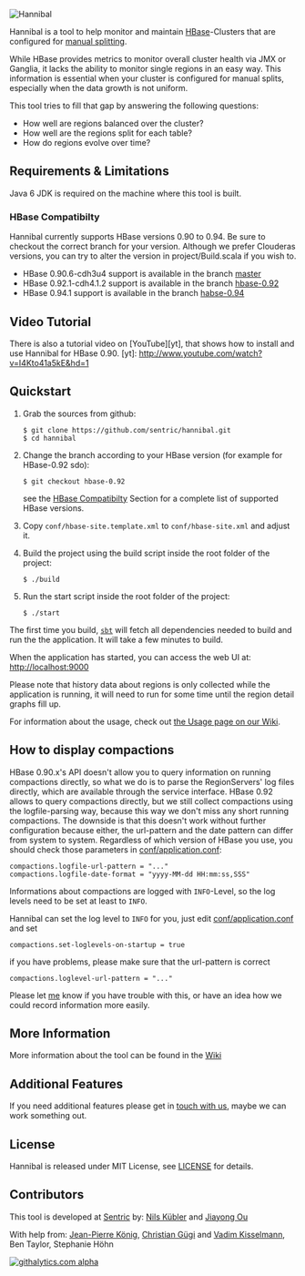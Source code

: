 ![Hannibal][Hannibal-Logo]

 [Hannibal-Logo]: https://github.com/sentric/hannibal/blob/master/public/images/hannibal-logo-large-white.png?raw=true

Hannibal is a tool to help monitor and maintain [HBase][]-Clusters that are configured for
[manual splitting][].

 [HBase]: http://hbase.apache.org
 [manual splitting]: http://hbase.apache.org/book/important_configurations.html#disable.splitting

While HBase provides metrics to monitor overall cluster health via JMX or Ganglia, it lacks the ability to monitor
single regions in an easy way. This information is essential when your cluster is configured for manual splits,
especially when the data growth is not uniform.

This tool tries to fill that gap by answering the following questions:

 * How well are regions balanced over the cluster?
 * How well are the regions split for each table?
 * How do regions evolve over time?

## Requirements & Limitations

Java 6 JDK is required on the machine where this tool is built.

### HBase Compatibilty

Hannibal currently supports HBase versions 0.90 to 0.94.  Be sure to checkout the correct branch for your version. Although we prefer Clouderas versions, you can try to alter the version in project/Build.scala if you wish to.

- HBase 0.90.6-cdh3u4 support is available in the branch [master][master]
- HBase 0.92.1-cdh4.1.2 support is available in the branch [hbase-0.92][b92]
- HBase 0.94.1 support is available in the branch [habse-0.94][b94]

[master]: https://github.com/sentric/hannibal/
[b92]: https://github.com/sentric/hannibal/tree/hbase-0.92
[b94]: https://github.com/sentric/hannibal/tree/hbase-0.94

## Video Tutorial

There is also a tutorial video on [YouTube][yt], that shows how to install and use Hannibal for HBase 0.90.
[yt]: http://www.youtube.com/watch?v=I4Kto41a5kE&hd=1

## Quickstart

 1. Grab the sources from github: 
 
        $ git clone https://github.com/sentric/hannibal.git
        $ cd hannibal

 2. Change the branch according to your HBase version (for example for HBase-0.92 sdo):

        $ git checkout hbase-0.92
    
    see the [HBase Compatibilty][hc] Section for a complete list of supported HBase versions.
    
[hc]: https://github.com/sentric/hannibal/#hbase-compatibility

 3. Copy `conf/hbase-site.template.xml` to `conf/hbase-site.xml` and adjust it.

 4. Build the project using the build script inside the root folder of the project:
 
        $ ./build

 5. Run the start script inside the root folder of the project:
 
        $ ./start

The first time you build, [`sbt`][sbt] will fetch all dependencies needed to build and run the the
application. It will take a few minutes to build.

 [sbt]: http://www.scala-sbt.org/

When the application has started, you can access the web UI at: <http://localhost:9000>

Please note that history data about regions is only collected while the application is running, it will need to run for
some time until the region detail graphs fill up. 

For information about the usage, check out [the Usage page on our Wiki][Wiki-Usage].

 [Wiki-Usage]: https://github.com/sentric/hannibal/wiki/Usage

## How to display compactions

HBase 0.90.x's API doesn't allow you to query information on running compactions directly, so what we do is to parse
the RegionServers' log files directly, which are available through the service interface. HBase 0.92 allows to query
compactions directly, but we still collect compactions using the logfile-parsing way, because this way we don't miss 
any short running compactions.
The downside is that this doesn't work without further configuration because either, the url-pattern and the 
date pattern can differ from system to system. Regardless of which version of HBase you use, you should check those 
parameters in [conf/application.conf](blob/master/conf/application.conf):

    compactions.logfile-url-pattern = "..."
    compactions.logfile-date-format = "yyyy-MM-dd HH:mm:ss,SSS"
    
Informations about compactions are logged with `INFO`-Level, so the log levels need to be set at least to `INFO`.

Hannibal can set the log level to `INFO` for you, just edit [conf/application.conf](blob/master/conf/application.conf)
and set

    compactions.set-loglevels-on-startup = true
if you have problems, please make sure that the url-pattern is correct

    compactions.loglevel-url-pattern = "..." 

Please let [me][Nils Kübler] know if you have trouble with this, or have an idea how we could record information more
easily.

## More Information

More information about the tool can be found in the [Wiki][]

 [Wiki]: https://github.com/sentric/hannibal/wiki

## Additional Features

If you need additional features please get in [touch with us](http://sentric.ch/contact), maybe we can work something
out.

## License

Hannibal is released under MIT License, see [LICENSE][] for details.

 [LICENSE]: https://github.com/sentric/hannibal/blob/master/LICENSE

## Contributors

This tool is developed at [Sentric][] by: [Nils Kübler][] and [Jiayong Ou][]

With help from: [Jean-Pierre König][], [Christian Gügi][] and [Vadim Kisselmann][], Ben Taylor, Stephanie Höhn

 [Sentric]: http://www.sentric.ch
 [Nils Kübler]: https://twitter.com/nkuebler
 [Jiayong Ou]: https://twitter.com/jiayongou
 [Jean-Pierre König]: https://twitter.com/jpkoenig
 [Christian Gügi]: https://twitter.com/chrisgugi
 [Vadim Kisselmann]: https://twitter.com/vkisselmann

[![githalytics.com alpha](https://cruel-carlota.pagodabox.com/ed9e66b101612798e3e015369f86b502 "githalytics.com")](http://githalytics.com/sentric/hannibal)